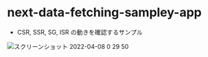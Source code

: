 # next-data-fetching-sampley-app

- CSR, SSR, SG, ISR の動きを確認するサンプル

![スクリーンショット 2022-04-08 0 29 50](https://user-images.githubusercontent.com/45593212/162236367-53cd38ae-ee87-4a99-b14b-926e1a26b75e.png)

